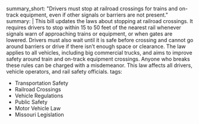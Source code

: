 summary_short: "Drivers must stop at railroad crossings for trains and on-track equipment, even if other signals or barriers are not present."
summary: |
  This bill updates the laws about stopping at railroad crossings. It requires drivers to stop within 15 to 50 feet of the nearest rail whenever signals warn of approaching trains or equipment, or when gates are lowered. Drivers must also wait until it is safe before crossing and cannot go around barriers or drive if there isn’t enough space or clearance. The law applies to all vehicles, including big commercial trucks, and aims to improve safety around train and on-track equipment crossings. Anyone who breaks these rules can be charged with a misdemeanor. This law affects all drivers, vehicle operators, and rail safety officials.
tags:
  - Transportation Safety
  - Railroad Crossings
  - Vehicle Regulations
  - Public Safety
  - Motor Vehicle Law
  - Missouri Legislation

